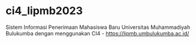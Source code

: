 # ci4_lipmb2023
Sistem Informasi Penerimaan Mahasiswa Baru Universitas Muhammadiyah Bulukumba dengan menggunakan CI4 - https://lipmb.umbulukumba.ac.id/

